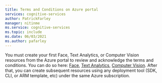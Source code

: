 ```yaml
---
title: Terms and Conditions on Azure portal
services: cognitive-services
author: PatrickFarley
manager: nitinme
ms.service: cognitive-services
ms.topic: include
ms.date: 06/03/2021
ms.author: pafarley
---
```


You must create your first Face, Text Analytics, or Computer Vision resources from the Azure portal to review and acknowledge the terms and conditions. You can do so here: [Face](https://portal.azure.com/#create/Microsoft.CognitiveServicesFace), [Text Analytics](https://ms.portal.azure.com/#create/Microsoft.CognitiveServicesTextAnalytics), [Computer Vision](https://portal.azure.com/#create/Microsoft.CognitiveServicesComputerVision). After that, you can create subsequent resources using any deployment tool (SDK, CLI, or ARM template, etc) under the same Azure subscription.
